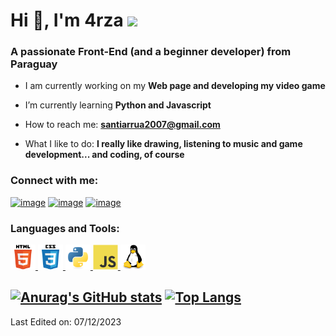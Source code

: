 <h1 >Hi 👋, I'm 4rza <img height="40" src="https://emoji.gg/assets/emoji/7333-parrotdance.gif"></h1>
<h3 >A passionate Front-End (and a beginner developer) from Paraguay</h3>

- I am currently working on my **Web page and developing my video game**

- I’m currently learning **Python and Javascript**

- How to reach me: **santiarrua2007@gmail.com**

- What I like to do: **I really like drawing, listening to music and game development... and coding, of course**

<h3>Connect with me:</h3>
<div>

[![image](https://img.shields.io/badge/Instagram-E4405F?style=for-the-badge&logo=instagram&logoColor=white)](https://www.instagram.com/sadaa._.15/)
[![image](https://img.shields.io/badge/Twitter-1DA1F2?style=for-the-badge&logo=twitter&logoColor=white)](https://twitter.com/DanielArzamen13)
[![image](https://img.shields.io/badge/Gmail-D14836?style=for-the-badge&logo=gmail&logoColor=white)](mailto:produtor.santiarrua2007@gmail.com)
  
</div>

<h3>Languages and Tools:</h3>

<p> 
  <a href="https://www.w3.org/html/" target="_blank"> 
    <img src="https://raw.githubusercontent.com/devicons/devicon/master/icons/html5/html5-original-wordmark.svg" alt="html5" width="40" height="40"/> 
  </a>
  <a href="https://www.w3schools.com/css/" target="_blank"> 
    <img src="https://raw.githubusercontent.com/devicons/devicon/master/icons/css3/css3-original-wordmark.svg" alt="css3" width="40" height="40"/> 
  </a> 
  <a href="https://www.python.org" target="_blank"> 
    <img src="https://raw.githubusercontent.com/devicons/devicon/master/icons/python/python-original.svg" alt="python" width="40" height="40"/> 
  </a>  
  <a href="https://developer.mozilla.org/en-US/docs/Web/JavaScript" target="_blank"> 
    <img src="https://raw.githubusercontent.com/devicons/devicon/master/icons/javascript/javascript-original.svg" alt="javascript" width="40" height="40"/> 
  </a> 
  <a href="https://www.linux.org/" target="_blank"> 
    <img src="https://raw.githubusercontent.com/devicons/devicon/master/icons/linux/linux-original.svg" alt="linux" width="40" height="40"/> 
  </a> 
</p>


  [![Anurag's GitHub stats](https://github-readme-stats.vercel.app/api?username=anuraghazra)](https://github.com/anuraghazra/github-readme-stats)
  [![Top Langs](https://github-readme-stats.vercel.app/api/top-langs/?username=anuraghazra)](https://github.com/anuraghazra/github-readme-stats)
------

Last Edited on: 07/12/2023
